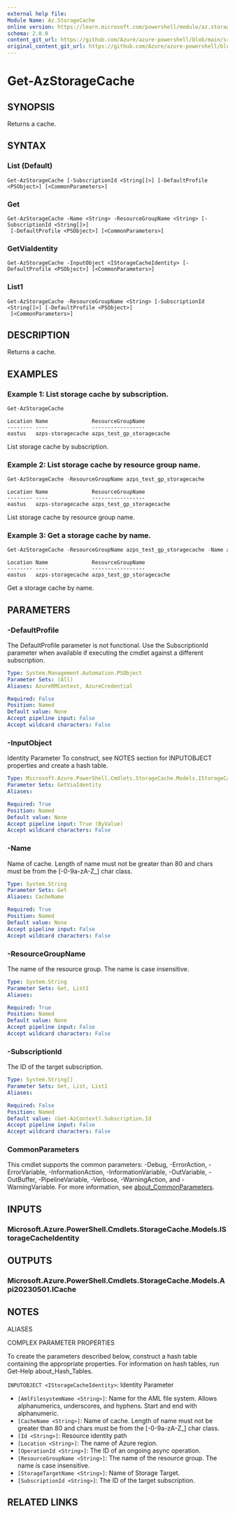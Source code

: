 ```yaml
---
external help file: 
Module Name: Az.StorageCache
online version: https://learn.microsoft.com/powershell/module/az.storagecache/get-azstoragecache
schema: 2.0.0
content_git_url: https://github.com/Azure/azure-powershell/blob/main/src/StorageCache/help/Get-AzStorageCache.md
original_content_git_url: https://github.com/Azure/azure-powershell/blob/main/src/StorageCache/help/Get-AzStorageCache.md
---
```


# Get-AzStorageCache

## SYNOPSIS
Returns a cache.

## SYNTAX

### List (Default)
```
Get-AzStorageCache [-SubscriptionId <String[]>] [-DefaultProfile <PSObject>] [<CommonParameters>]
```

### Get
```
Get-AzStorageCache -Name <String> -ResourceGroupName <String> [-SubscriptionId <String[]>]
 [-DefaultProfile <PSObject>] [<CommonParameters>]
```

### GetViaIdentity
```
Get-AzStorageCache -InputObject <IStorageCacheIdentity> [-DefaultProfile <PSObject>] [<CommonParameters>]
```

### List1
```
Get-AzStorageCache -ResourceGroupName <String> [-SubscriptionId <String[]>] [-DefaultProfile <PSObject>]
 [<CommonParameters>]
```

## DESCRIPTION
Returns a cache.

## EXAMPLES

### Example 1: List storage cache by subscription.
```powershell
Get-AzStorageCache
```

```output
Location Name              ResourceGroupName
-------- ----              -----------------
eastus   azps-storagecache azps_test_gp_storagecache
```

List storage cache by subscription.

### Example 2: List storage cache by resource group name.
```powershell
Get-AzStorageCache -ResourceGroupName azps_test_gp_storagecache
```

```output
Location Name              ResourceGroupName
-------- ----              -----------------
eastus   azps-storagecache azps_test_gp_storagecache
```

List storage cache by resource group name.

### Example 3: Get a storage cache by name.
```powershell
Get-AzStorageCache -ResourceGroupName azps_test_gp_storagecache -Name azps-storagecache
```

```output
Location Name              ResourceGroupName
-------- ----              -----------------
eastus   azps-storagecache azps_test_gp_storagecache
```

Get a storage cache by name.

## PARAMETERS

### -DefaultProfile
The DefaultProfile parameter is not functional.
Use the SubscriptionId parameter when available if executing the cmdlet against a different subscription.

```yaml
Type: System.Management.Automation.PSObject
Parameter Sets: (All)
Aliases: AzureRMContext, AzureCredential

Required: False
Position: Named
Default value: None
Accept pipeline input: False
Accept wildcard characters: False
```

### -InputObject
Identity Parameter
To construct, see NOTES section for INPUTOBJECT properties and create a hash table.

```yaml
Type: Microsoft.Azure.PowerShell.Cmdlets.StorageCache.Models.IStorageCacheIdentity
Parameter Sets: GetViaIdentity
Aliases:

Required: True
Position: Named
Default value: None
Accept pipeline input: True (ByValue)
Accept wildcard characters: False
```

### -Name
Name of cache.
Length of name must not be greater than 80 and chars must be from the [-0-9a-zA-Z_] char class.

```yaml
Type: System.String
Parameter Sets: Get
Aliases: CacheName

Required: True
Position: Named
Default value: None
Accept pipeline input: False
Accept wildcard characters: False
```

### -ResourceGroupName
The name of the resource group.
The name is case insensitive.

```yaml
Type: System.String
Parameter Sets: Get, List1
Aliases:

Required: True
Position: Named
Default value: None
Accept pipeline input: False
Accept wildcard characters: False
```

### -SubscriptionId
The ID of the target subscription.

```yaml
Type: System.String[]
Parameter Sets: Get, List, List1
Aliases:

Required: False
Position: Named
Default value: (Get-AzContext).Subscription.Id
Accept pipeline input: False
Accept wildcard characters: False
```

### CommonParameters
This cmdlet supports the common parameters: -Debug, -ErrorAction, -ErrorVariable, -InformationAction, -InformationVariable, -OutVariable, -OutBuffer, -PipelineVariable, -Verbose, -WarningAction, and -WarningVariable. For more information, see [about_CommonParameters](http://go.microsoft.com/fwlink/?LinkID=113216).

## INPUTS

### Microsoft.Azure.PowerShell.Cmdlets.StorageCache.Models.IStorageCacheIdentity

## OUTPUTS

### Microsoft.Azure.PowerShell.Cmdlets.StorageCache.Models.Api20230501.ICache

## NOTES

ALIASES

COMPLEX PARAMETER PROPERTIES

To create the parameters described below, construct a hash table containing the appropriate properties. For information on hash tables, run Get-Help about_Hash_Tables.


`INPUTOBJECT <IStorageCacheIdentity>`: Identity Parameter
  - `[AmlFilesystemName <String>]`: Name for the AML file system. Allows alphanumerics, underscores, and hyphens. Start and end with alphanumeric.
  - `[CacheName <String>]`: Name of cache. Length of name must not be greater than 80 and chars must be from the [-0-9a-zA-Z_] char class.
  - `[Id <String>]`: Resource identity path
  - `[Location <String>]`: The name of Azure region.
  - `[OperationId <String>]`: The ID of an ongoing async operation.
  - `[ResourceGroupName <String>]`: The name of the resource group. The name is case insensitive.
  - `[StorageTargetName <String>]`: Name of Storage Target.
  - `[SubscriptionId <String>]`: The ID of the target subscription.

## RELATED LINKS

